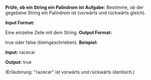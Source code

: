 **Prüfe, ob ein String ein Palindrom ist**
**Aufgabe:**
Bestimme, ob der gegebene String ein Palindrom ist (vorwärts und rückwärts gleich).

**Input Format:**

Eine einzelne Zeile mit dem String.
**Output Format:**

true oder false (kleingeschrieben).
**Beispiel:**

**Input:**
racecar

**Output:**
true

(Erläuterung: "racecar" ist vorwärts und rückwärts identisch.)